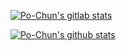 [![Po-Chun's gitlab stats](https://gitlab-readme-stats-eight.vercel.app/api?username=Po-Chun-Chien&theme=dark&show_icons=true)](https://gitlab.com/oregand/gitlab-readme-stats)

[![Po-Chun's github stats](https://github-readme-stats.vercel.app/api?username=Po-Chun-Chien&theme=dark&count_private=true&show_icons=true&include_all_commits=true)](https://github.com/anuraghazra/github-readme-stats)
